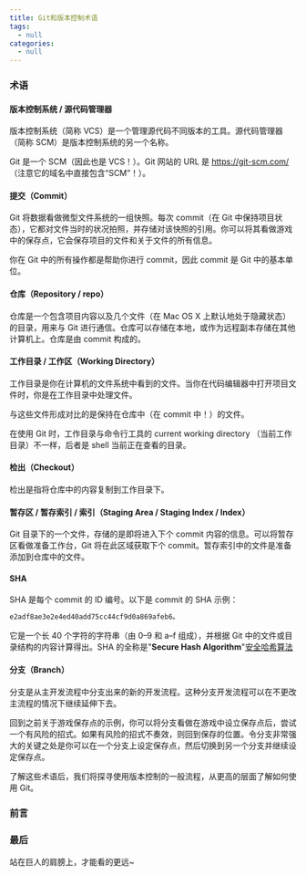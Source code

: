 ```yaml
---
title: Git和版本控制术语
tags:
  - null
categories:
  - null
---
```



### 术语

#### 版本控制系统 / 源代码管理器

版本控制系统（简称 VCS）是一个管理源代码不同版本的工具。源代码管理器（简称 SCM）是版本控制系统的另一个名称。

Git 是一个 SCM（因此也是 VCS！）。Git 网站的 URL 是 <https://git-scm.com/> （注意它的域名中直接包含“SCM”！）。

#### 提交（Commit）

Git 将数据看做微型文件系统的一组快照。每次 commit（在 Git 中保持项目状态），它都对文件当时的状况拍照，并存储对该快照的引用。你可以将其看做游戏中的保存点，它会保存项目的文件和关于文件的所有信息。

你在 Git 中的所有操作都是帮助你进行 commit，因此 commit 是 Git 中的基本单位。

#### 仓库（Repository / repo）

仓库是一个包含项目内容以及几个文件（在 Mac OS X 上默认地处于隐藏状态）的目录，用来与 Git 进行通信。仓库可以存储在本地，或作为远程副本存储在其他计算机上。仓库是由 commit 构成的。

#### 工作目录 / 工作区（Working Directory）

工作目录是你在计算机的文件系统中看到的文件。当你在代码编辑器中打开项目文件时，你是在工作目录中处理文件。

与这些文件形成对比的是保持在仓库中（在 commit 中！）的文件。

在使用 Git 时，工作目录与命令行工具的 current working directory （当前工作目录）不一样，后者是 shell 当前正在查看的目录。

#### 检出（Checkout）

检出是指将仓库中的内容复制到工作目录下。

#### 暂存区 / 暂存索引 / 索引（Staging Area / Staging Index / Index）

Git 目录下的一个文件，存储的是即将进入下个 commit 内容的信息。可以将暂存区看做准备工作台，Git 将在此区域获取下个 commit。暂存索引中的文件是准备添加到仓库中的文件。

#### SHA

SHA 是每个 commit 的 ID 编号。以下是 commit 的 SHA 示例：

```xml
e2adf8ae3e2e4ed40add75cc44cf9d0a869afeb6。
```

它是一个长 40 个字符的字符串（由 0–9 和 a–f 组成），并根据 Git 中的文件或目录结构的内容计算得出。SHA 的全称是"**Secure Hash Algorithm**"[安全哈希算法](https://baike.baidu.com/item/SHA家族/9849595?fromtitle=安全哈希算法&fromid=12720932&fr=aladdin)

#### 分支（Branch）

分支是从主开发流程中分支出来的新的开发流程。这种分支开发流程可以在不更改主流程的情况下继续延伸下去。

回到之前关于游戏保存点的示例，你可以将分支看做在游戏中设立保存点后，尝试一个有风险的招式。如果有风险的招式不奏效，则回到保存的位置。令分支非常强大的关键之处是你可以在一个分支上设定保存点，然后切换到另一个分支并继续设定保存点。

了解这些术语后，我们将探寻使用版本控制的一般流程，从更高的层面了解如何使用 Git。

### 前言

### 最后

站在巨人的肩膀上，才能看的更远~
